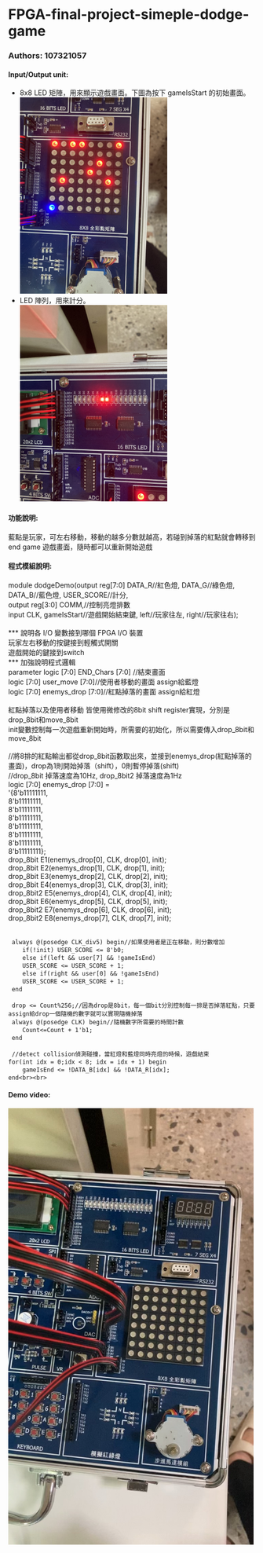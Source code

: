 # FPGA-final-project-simeple-dodge-game 
### Authors: 107321057

#### Input/Output unit:<br>
* 8x8 LED 矩陣，用來顯示遊戲畫面。下圖為按下 gameIsStart 的初始畫面。<br>
<img src="https://github.com/Moonleaves/FPGA-final-project-simeple-dodge-game/blob/main/images/IMG_9091.jpeg" width="300"/><br>
* LED 陣列，用來計分。<br>
<img src="https://github.com/Moonleaves/FPGA-final-project-simeple-dodge-game/blob/main/images/IMG_9093.jpeg" width="300"/><br>

#### 功能說明:<br>
藍點是玩家，可左右移動，移動的越多分數就越高，若碰到掉落的紅點就會轉移到end game 遊戲畫面，隨時都可以重新開始遊戲<br>

#### 程式模組說明:<br>
module dodgeDemo(output reg[7:0] DATA_R//紅色燈, DATA_G//綠色燈, DATA_B//藍色燈, USER_SCORE//計分,<br>
					output reg[3:0] COMM,//控制亮燈排數<br>
					input CLK, gameIsStart//遊戲開始結束鍵, left//玩家往左, right//玩家往右);<br><br>
*** 說明各 I/O 變數接到哪個 FPGA I/O 裝置<br>
玩家左右移動的按鍵接到輕觸式開關 <br>
遊戲開始的鍵接到switch <br>
*** 加強說明程式邏輯 <br>
parameter logic [7:0] END_Chars [7:0] //結束畫面 <br>
logic [7:0] user_move [7:0]//使用者移動的畫面 assign給藍燈<br>
logic [7:0] enemys_drop [7:0]//紅點掉落的畫面 assign給紅燈<br><br>
紅點掉落以及使用者移動 皆使用微修改的8bit shift register實現，分別是drop_8bit和move_8bit<br>
init變數控制每一次遊戲重新開始時，所需要的初始化，所以需要傳入drop_8bit和move_8bit<br><br>
//將8排的紅點輸出都從drop_8bit函數取出來，並接到enemys_drop(紅點掉落的畫面)，drop為1則開始掉落（shift），0則暫停掉落(shift)<br>
//drop_8bit 掉落速度為10Hz, drop_8bit2 掉落速度為1Hz<br>
	logic [7:0] enemys_drop [7:0] =<br>
			'{8'b11111111,<br>
			8'b11111111,<br>
			8'b11111111,<br>
			8'b11111111,<br>
			8'b11111111,<br>
			8'b11111111,<br>
			8'b11111111,<br>
			8'b11111111};<br>
	drop_8bit E1(enemys_drop[0], CLK, drop[0], init);<br>
	drop_8bit E2(enemys_drop[1], CLK, drop[1], init);<br>
	drop_8bit E3(enemys_drop[2], CLK, drop[2], init);<br>
	drop_8bit E4(enemys_drop[3], CLK, drop[3], init);<br>
	drop_8bit2 E5(enemys_drop[4], CLK, drop[4], init);<br>
	drop_8bit E6(enemys_drop[5], CLK, drop[5], init);<br>
	drop_8bit2 E7(enemys_drop[6], CLK, drop[6], init);<br>
	drop_8bit2 E8(enemys_drop[7], CLK, drop[7], init);<br><br>

	 always @(posedge CLK_div5) begin//如果使用者是正在移動，則分數增加
		if(!init) USER_SCORE <= 8'b0;
		else if(left && user[7] && !gameIsEnd)
		USER_SCORE <= USER_SCORE + 1;
		else if(right && user[0] && !gameIsEnd)
		USER_SCORE <= USER_SCORE + 1;
	 end
	 
	 drop <= Count%256;//因為drop是8bit，每一個bit分別控制每一排是否掉落紅點，只要assign給drop一個隨機的數字就可以實現隨機掉落
	 always @(posedge CLK) begin//隨機數字所需要的時間計數
		Count<=Count + 1'b1;
	 end
	 
	 //detect collision偵測碰撞，當紅燈和藍燈同時亮燈的時候，遊戲結束
	for(int idx = 0;idx < 8; idx = idx + 1) begin
		gameIsEnd <= !DATA_B[idx] && !DATA_R[idx];
	end<br><br>
#### Demo video: 

<a href="https://drive.google.com/drive/folders/1vax_kr09RbKgWnHvMoZwPw7NJVomISRL?usp=sharing" title="Demo Video"><img src="https://github.com/Moonleaves/FPGA-final-project-simeple-dodge-game/blob/main/images/3027E902-0B3E-421C-B9CF-CE19174C01CE_1_102_o.jpeg" alt="Demo Video" width="500"/></a>

